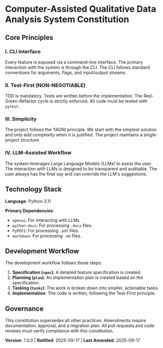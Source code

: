 # Computer-Assisted Qualitative Data Analysis System Constitution

## Core Principles

### I. CLI Interface
Every feature is exposed via a command-line interface. The primary interaction with the system is through the CLI. The CLI follows standard conventions for arguments, flags, and input/output streams.

### II. Test-First (NON-NEGOTIABLE)
TDD is mandatory. Tests are written before the implementation. The Red-Green-Refactor cycle is strictly enforced. All code must be tested with `pytest`.

### III. Simplicity
The project follows the YAGNI principle. We start with the simplest solution and only add complexity when it is justified. The project maintains a single-project structure.

### IV. LLM-Assisted Workflow
The system leverages Large Language Models (LLMs) to assist the user. The interaction with LLMs is designed to be transparent and auditable. The user always has the final say and can override the LLM's suggestions.

## Technology Stack

**Language**: Python 3.11

**Primary Dependencies**:
- `openai`: For interacting with LLMs.
- `python-docx`: For processing `.docx` files.
- `PyPDF2`: For processing `.pdf` files.
- `markdown`: For processing `.md` files.

## Development Workflow

The development workflow follows these steps:
1.  **Specification (`spec`)**: A detailed feature specification is created.
2.  **Planning (`plan`)**: An implementation plan is created based on the specification.
3.  **Tasking (`tasks`)**: The work is broken down into smaller, actionable tasks.
4.  **Implementation**: The code is written, following the Test-First principle.

## Governance
This constitution supersedes all other practices. Amendments require documentation, approval, and a migration plan. All pull requests and code reviews must verify compliance with this constitution.

**Version**: 1.0.0 | **Ratified**: 2025-09-17 | **Last Amended**: 2025-09-17
